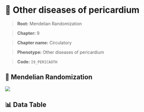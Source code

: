 # 🧪 Other diseases of pericardium

> **Root:** Mendelian Randomization

> **Chapter:** 9  

> **Chapter name:** Circulatory

> **Phenotype:** Other diseases of pericardium  

> **Code:** `I9_PERICAOTH`

## 🧬 Mendelian Randomization  

<img src="/MR/Figures/Forward/I9_PERICAOTH.png"/>

## 📊 Data Table

<CsvTableMRF src="/MR/Data/Forward/I9_PERICAOTH.csv"/>
